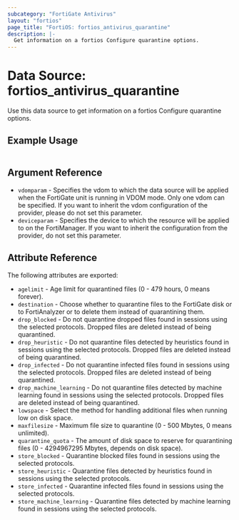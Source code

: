 ```yaml
---
subcategory: "FortiGate Antivirus"
layout: "fortios"
page_title: "FortiOS: fortios_antivirus_quarantine"
description: |-
  Get information on a fortios Configure quarantine options.
---
```


# Data Source: fortios_antivirus_quarantine
Use this data source to get information on a fortios Configure quarantine options.


## Example Usage

```hcl

```

## Argument Reference

* `vdomparam` - Specifies the vdom to which the data source will be applied when the FortiGate unit is running in VDOM mode. Only one vdom can be specified. If you want to inherit the vdom configuration of the provider, please do not set this parameter.
* `deviceparam` - Specifies the device to which the resource will be applied to on the FortiManager. If you want to inherit the configuration from the provider, do not set this parameter.

## Attribute Reference

The following attributes are exported:

* `agelimit` - Age limit for quarantined files (0 - 479 hours, 0 means forever).
* `destination` - Choose whether to quarantine files to the FortiGate disk or to FortiAnalyzer or to delete them instead of quarantining them.
* `drop_blocked` - Do not quarantine dropped files found in sessions using the selected protocols. Dropped files are deleted instead of being quarantined.
* `drop_heuristic` - Do not quarantine files detected by heuristics found in sessions using the selected protocols. Dropped files are deleted instead of being quarantined.
* `drop_infected` - Do not quarantine infected files found in sessions using the selected protocols. Dropped files are deleted instead of being quarantined.
* `drop_machine_learning` - Do not quarantine files detected by machine learning found in sessions using the selected protocols. Dropped files are deleted instead of being quarantined.
* `lowspace` - Select the method for handling additional files when running low on disk space.
* `maxfilesize` - Maximum file size to quarantine (0 - 500 Mbytes, 0 means unlimited).
* `quarantine_quota` - The amount of disk space to reserve for quarantining files (0 - 4294967295 Mbytes, depends on disk space).
* `store_blocked` - Quarantine blocked files found in sessions using the selected protocols.
* `store_heuristic` - Quarantine files detected by heuristics found in sessions using the selected protocols.
* `store_infected` - Quarantine infected files found in sessions using the selected protocols.
* `store_machine_learning` - Quarantine files detected by machine learning found in sessions using the selected protocols.
